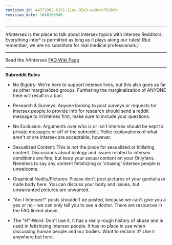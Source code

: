 ```yaml
---
revision_id: a4372802-6281-11ec-95e3-ea0cdc701b6b
revision_date: 1640106948
---
```


____________________________________
/r/intersex is the place to talk about intersex topics with intersex Redditors. Everything inter* is permitted as long as it plays along our rules! (But remember, we are no substitute for real medical professionals.)
____________________________________

Read the /r/Intersex [FAQ Wiki Page](https://www.reddit.com/r/intersex/wiki/meta/faq)
____________________________________

**Subreddit Rules**  

* No Bigotry: We're here to support intersex lives, but this also goes as far as other marginalized groups. Furthering the marginalization of ANYONE here will result in a ban.

* Research &amp; Surveys: Anyone looking to post surveys or requests for intersex people to provide info for research should send a reddit message to /r/intersex first, make sure to include your questions.

* No Exclusion: Arguments over who is or isn't intersex should be kept to private messages or off of the subreddit. Polite explanations of what aren't or are intersex are acceptable, however.

* Sexualized Content: This is not the place for sexualized or titillating content. Discussions about biology and issues related to intersex conditions are fine, but keep your sexual content on your Onlyfans. Needless to say any content fetishizing or 'chasing' intersex people is unwelcome.

* Graphical Nudity/Pictures: Please don't post pictures of your genitalia or nude body here. You can discuss your body and issues, but unwarranted pictures are unwanted.

* "Am I Intersex?" posts shouldn't be posted, because we can't give you a yes or no - we can only tell you to see a doctor. There are resources in the FAQ linked above.

* The "H"-Word: Don't use it. It has a really rough history of abuse and is used in fetishizing intersex people. It has no place in use when discussing human people and our bodies. Want to reclaim it? Use it anywhere but here.